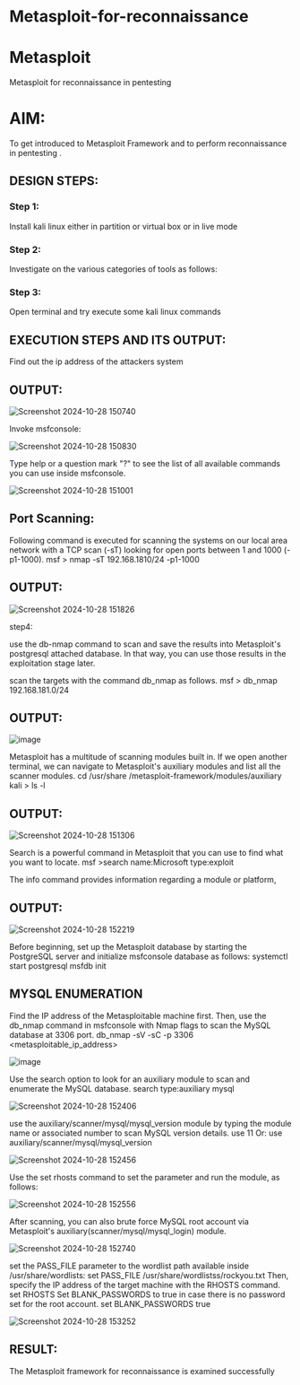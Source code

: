 # Metasploit-for-reconnaissance
# Metasploit
Metasploit for reconnaissance in pentesting

# AIM:

To get introduced to Metasploit Framework and to  perform reconnaissance  in pentesting .

## DESIGN STEPS:

### Step 1:

Install kali linux either in partition or virtual box or in live mode

### Step 2:

Investigate on the various categories of tools as follows:

### Step 3:

Open terminal and try execute some kali linux commands

## EXECUTION STEPS AND ITS OUTPUT:
Find out the ip address of the attackers system

## OUTPUT:

![Screenshot 2024-10-28 150740](https://github.com/user-attachments/assets/d2919308-f903-42f5-a739-49f83d8f2fe0)

Invoke msfconsole:

![Screenshot 2024-10-28 150830](https://github.com/user-attachments/assets/d27449d4-ba2b-4303-be0d-0337ad04a386)


Type help or a question mark "?" to see the list of all available commands you can use inside msfconsole.

![Screenshot 2024-10-28 151001](https://github.com/user-attachments/assets/69f828c0-73ba-41de-a47f-750306038a0a)

## Port Scanning:

Following command is executed for scanning the systems on our local area network with a TCP scan (-sT) looking for open ports between 1 and 1000 (-p1-1000). msf > nmap -sT 192.168.1810/24 -p1-1000

## OUTPUT:
![Screenshot 2024-10-28 151826](https://github.com/user-attachments/assets/efac0f4f-5bbe-4c9d-9490-13cfb74c7b59)

step4:

use the db-nmap command to scan and save the results into Metasploit's postgresql attached database. In that way, you can use those results in the exploitation stage later.

scan the targets with the command db_nmap as follows. msf > db_nmap 192.168.181.0/24

## OUTPUT:

![image](https://github.com/user-attachments/assets/4d1baf54-3b9d-4e54-836f-7dfeb5571259)

Metasploit has a multitude of scanning modules built in. If we open another terminal, we can navigate to Metasploit's auxiliary modules and list all the scanner modules. cd /usr/share /metasploit-framework/modules/auxiliary kali > ls -l

## OUTPUT:
![Screenshot 2024-10-28 151306](https://github.com/user-attachments/assets/489d0d93-6e55-4a82-90e1-b65ac3a33ec3)

Search is a powerful command in Metasploit that you can use to find what you want to locate. msf >search name:Microsoft type:exploit

The info command provides information regarding a module or platform,

## OUTPUT:

![Screenshot 2024-10-28 152219](https://github.com/user-attachments/assets/c8bf022f-ad0b-45cd-ab64-0b1d92b65eba)

Before beginning, set up the Metasploit database by starting the PostgreSQL server and initialize msfconsole database as follows: systemctl start postgresql msfdb init

## MYSQL ENUMERATION

Find the IP address of the Metasploitable machine first. Then, use the db_nmap command in msfconsole with Nmap flags to scan the MySQL database at 3306 port. db_nmap -sV -sC -p 3306 <metasploitable_ip_address>

![image](https://github.com/user-attachments/assets/2613dfc2-2456-4d64-92da-2562260f6bcc)

Use the search option to look for an auxiliary module to scan and enumerate the MySQL database. search type:auxiliary mysql

![Screenshot 2024-10-28 152406](https://github.com/user-attachments/assets/1d5f172e-7bfd-49dc-8bfd-8d236d9f33b4)

use the auxiliary/scanner/mysql/mysql_version module by typing the module name or associated number to scan MySQL version details. use 11 Or: use auxiliary/scanner/mysql/mysql_version

![Screenshot 2024-10-28 152456](https://github.com/user-attachments/assets/32851115-c50c-4adf-b7e5-87e784ec59a9)

Use the set rhosts command to set the parameter and run the module, as follows:

![Screenshot 2024-10-28 152556](https://github.com/user-attachments/assets/5695003b-de06-4dfd-892d-ae11844422e7)

After scanning, you can also brute force MySQL root account via Metasploit's auxiliary(scanner/mysql/mysql_login) module.

![Screenshot 2024-10-28 152740](https://github.com/user-attachments/assets/fc8b5b61-858e-462c-b2b3-bc320ab514e9)

set the PASS_FILE parameter to the wordlist path available inside /usr/share/wordlists: set PASS_FILE /usr/share/wordlistss/rockyou.txt Then, specify the IP address of the target machine with the RHOSTS command. set RHOSTS Set BLANK_PASSWORDS to true in case there is no password set for the root account. set BLANK_PASSWORDS true

![Screenshot 2024-10-28 153252](https://github.com/user-attachments/assets/6409547a-a51e-440b-a58d-5546860245a3)

## RESULT:
The Metasploit framework for reconnaissance is  examined successfully
